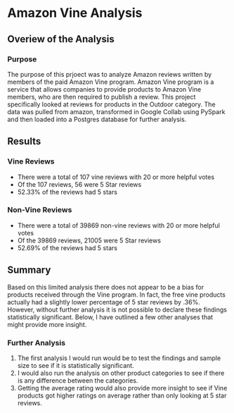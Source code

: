 # Amazon Vine Analysis

## Overiew of the Analysis
### Purpose
The purpose of this prjoect was to analyze Amazon reviews written by members of the paid Amazon Vine program. Amazon Vine program is a service that allows companies to provide products to Amazon Vine members, who are then required to publish a review. This project specifically looked at reviews for products in the Outdoor category. The data was pulled from amazon, transformed in Google Collab using PySpark and then loaded into a Postgres database for further analysis.

## Results
### Vine Reviews
- There were a total of 107 vine reviews with 20 or more helpful votes
- Of the 107 reviews, 56 were 5 Star reviews
- 52.33% of the reviews had 5 stars

### Non-Vine Reviews
- There were a total of 39869 non-vine reviews with 20 or more helpful votes
- Of the 39869 reviews, 21005 were 5 Star reviews
- 52.69% of the reviews had 5 stars

## Summary
Based on this limited analysis there does not appear to be a bias for products received through the Vine program. In fact, the free vine products actually had a slightly lower percentage of 5 star reviews by .36%. However, without further analysis it is not possible to declare these findings statistically significant. Below, I have outlined a few other analyses that might provide more insight. 

### Further Analysis
1. The first analysis I would run would be to test the findings and sample size to see if it is statistically significant.
2. I would also run the analysis on other product categories to see if there is any difference between the categories.
3. Getting the average rating would also provide more insight to see if Vine products got higher ratings on average rather than only looking at 5 star reviews.
